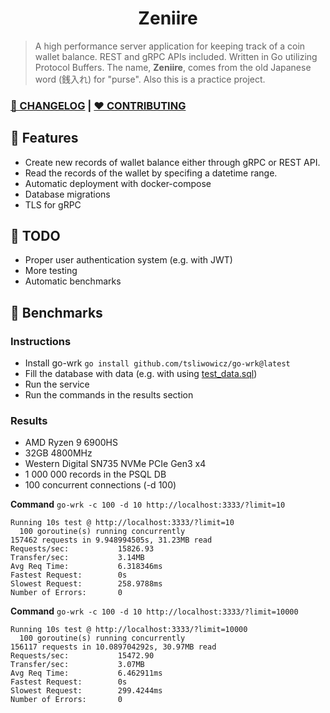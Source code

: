 
<h1 align="center">Zeniire</h1>

> A high performance server application for keeping track of a coin wallet balance. REST and gRPC APIs included. Written in Go utilizing Protocol Buffers.
> The name, **Zeniire**, comes from the old Japanese word (銭入れ) for "purse".
> Also this is a practice project.

### **[📰 CHANGELOG](docs/CHANGELOG.md)** | **[❤ CONTRIBUTING](docs/CONTRIBUTING.md)**

## 📌 Features
- Create new records of wallet balance either through gRPC or REST API.
- Read the records of the wallet by specifing a datetime range.
- Automatic deployment with docker-compose
- Database migrations
- TLS for gRPC

## 📝 TODO

- Proper user authentication system (e.g. with JWT)
- More testing
- Automatic benchmarks

## 💨 Benchmarks

### Instructions

- Install go-wrk `go install github.com/tsliwowicz/go-wrk@latest`
- Fill the database with data (e.g. with using [test_data.sql](docs/test_data.sql))
- Run the service
- Run the commands in the results section

### Results

- AMD Ryzen 9 6900HS
- 32GB 4800MHz
- Western Digital SN735 NVMe PCIe Gen3 x4
- 1 000 000 records in the PSQL DB
- 100 concurrent connections (-d 100)

**Command** `go-wrk -c 100 -d 10 http://localhost:3333/?limit=10`

```
Running 10s test @ http://localhost:3333/?limit=10
  100 goroutine(s) running concurrently
157462 requests in 9.948994505s, 31.23MB read
Requests/sec:           15826.93
Transfer/sec:           3.14MB
Avg Req Time:           6.318346ms
Fastest Request:        0s
Slowest Request:        258.9788ms
Number of Errors:       0
```

**Command** `go-wrk -c 100 -d 10 http://localhost:3333/?limit=10000`

```
Running 10s test @ http://localhost:3333/?limit=10000
  100 goroutine(s) running concurrently
156117 requests in 10.089704292s, 30.97MB read
Requests/sec:           15472.90
Transfer/sec:           3.07MB
Avg Req Time:           6.462911ms
Fastest Request:        0s
Slowest Request:        299.4244ms
Number of Errors:       0
```
